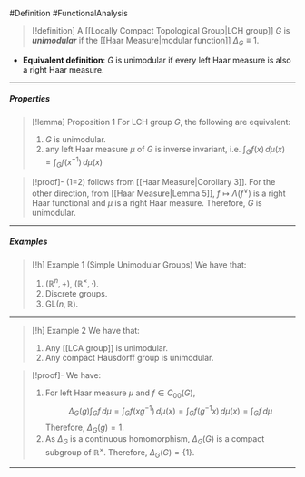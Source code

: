 #Definition #FunctionalAnalysis 

> [!definition]
> A [[Locally Compact Topological Group|LCH group]] $G$ is ***unimodular*** if the [[Haar Measure|modular function]] $\Delta_{G}\equiv 1$. 
- **Equivalent definition**: $G$ is unimodular if every left Haar measure is also a right Haar measure.
---
##### Properties
> [!lemma] Proposition 1
> For LCH group $G$, the following are equivalent:
> 1. $G$ is unimodular.
> 2. any left Haar measure $\mu$ of $G$ is inverse invariant, i.e. $\int_{G}^{} f(x) \, d\mu(x)=\int_{G}^{} f(x ^{-1}) \, d\mu(x)$

> [!proof]-
> (1=2) follows from [[Haar Measure|Corollary 3]]. For the other direction, from [[Haar Measure|Lemma 5]], $f\mapsto\Lambda(f^\vee)$ is a right Haar functional and $\mu$ is a right Haar measure. Therefore, $G$ is unimodular.

---
##### Examples
> [!h] Example 1 (Simple Unimodular Groups)
> We have that:
> 1. $(\mathbb{R}^n,+)$, $(\mathbb{R}^\times,\cdot)$.
> 3. Discrete groups.
> 4. $\text{GL}(n,\mathbb{R})$.
---
> [!h] Example 2 
> We have that:
> 1. Any [[LCA group]] is unimodular.
> 2. Any compact Hausdorff group is unimodular.

> [!proof]-
> We have:
> 1. For left Haar measure $\mu$ and $f\in C_{00}(G)$, $$\Delta_{G}(g)\int_{G}^{} f \, d\mu =\int_{G}^{} f(xg^{-1}) \, d\mu(x)=\int_{G}^{} f(g^{-1}x) \, d\mu(x)=\int_{G}^{}f  \, d\mu   $$Therefore, $\Delta_{G}(g)=1$. 
> 2. As $\Delta_{G}$ is a continuous homomorphism, $\Delta_{G}(G)$ is a compact subgroup of $\mathbb{R}^\times$. Therefore, $\Delta_{G}(G)=\{ 1 \}$. 
---
